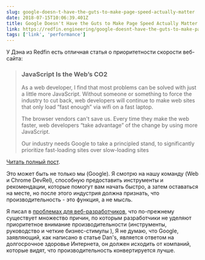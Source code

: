 ```yaml
---
slug: google-doesn-t-have-the-guts-to-make-page-speed-actually-matter
date: 2018-07-15T10:06:39.401Z
title: Google Doesn't Have the Guts to Make Page Speed Actually Matter
link: https://redfin.engineering/google-doesnt-have-the-guts-to-make-page-speed-actually-matter-ab2a1a8fe496
tags: ['link', 'performance']
---
```

У Дэна из Redfin есть отличная статья о приоритетности скорости веб-сайта:

> ### JavaScript Is the Web&#x2019;s CO2
> 
> As a web developer, I find that most problems can be solved with just a little more JavaScript. Without someone or something to force the industry to cut back, web developers will continue to make web sites that only load &#x201c;fast enough&#x201d; via wifi on a fast laptop.
> 
> The browser vendors can't save us. Every time they make the web faster, web developers &#x201c;take advantage&#x201d; of the change by using more JavaScript.
> 
> Our industry needs Google to take a principled stand, to significantly prioritize fast-loading sites over slow-loading sites


[Читать полный пост](https://redfin.engineering/google-doesnt-have-the-guts-to-make-page-speed-actually-matter-ab2a1a8fe496).

Это может быть не только мы (Google). Я смотрю на нашу команду (Web и Chrome DevRel), способную предоставить инструменты и рекомендации, которые помогут вам начать быстро, а затем оставаться на месте, но после этого индустрия должна признать, что производительность - это функция, а не мысль.

Я писал в [проблемах для веб-разработчиков](https://paul.kinlan.me/challenges-for-web-developers/), что по-прежнему существует множество причин, по которым разработчики не уделяют приоритетное внимание производительности (инструменты, руководство и четкие бизнес-стимулы ), Я не думаю, что Google, заявляющий, как написано в статье Dan's, является ответом на долгосрочное здоровье Интернета, он должен исходить от компаний, которые видят, что производительность конвертируется лучше.
